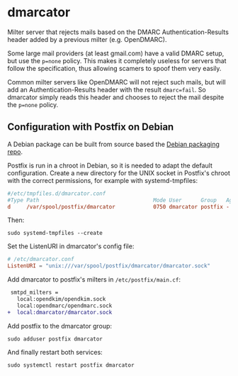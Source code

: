 dmarcator
==========

Milter server that rejects mails based on the DMARC Authentication-Results
header added by a previous milter (e.g. OpenDMARC).

Some large mail providers (at least gmail.com) have a valid DMARC setup, but
use the `p=none` policy. This makes it completely useless for servers that
follow the specification, thus allowing scamers to spoof them very easily.

Common milter servers like OpenDMARC will not reject such mails, but will add
an Authentication-Results header with the result `dmarc=fail`. So dmarcator
simply reads this header and chooses to reject the mail despite the `p=none`
policy.

Configuration with Postfix on Debian
------------------------------------

A Debian package can be built from source based the [Debian packaging repo].

Postfix is run in a chroot in Debian, so it is needed to adapt the default
configuration. Create a new directory for the UNIX socket in Postfix's chroot
with the correct permissions, for example with systemd-tmpfiles:

```ini
#/etc/tmpfiles.d/dmarcator.conf
#Type Path                                    Mode User      Group   Age Argument
d     /var/spool/postfix/dmarcator            0750 dmarcator postfix -   -
```

Then:

    sudo systemd-tmpfiles --create

Set the ListenURI in dmarcator's config file:

```toml
# /etc/dmarcator.conf
ListenURI = "unix:///var/spool/postfix/dmarcator/dmarcator.sock"
```

Add dmarcator to postfix's milters in `/etc/postfix/main.cf`:

```diff
 smtpd_milters =
   local:opendkim/opendkim.sock
   local:opendmarc/opendmarc.sock
+  local:dmarcator/dmarcator.sock
```

Add postfix to the dmarcator group:

    sudo adduser postfix dmarcator

And finally restart both services:

    sudo systemctl restart postfix dmarcator

[Debian packaging repo]: https://salsa.debian.org/go-team/packages/dmarcator
